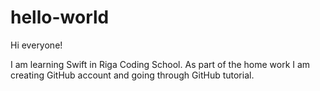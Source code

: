 # hello-world

Hi everyone!

I am learning Swift in Riga Coding School. As part of the home work I am creating GitHub account and going through GitHub tutorial.
